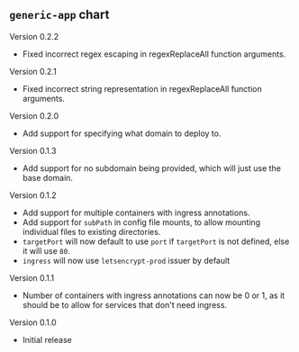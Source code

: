 ## `generic-app` chart

Version 0.2.2

- Fixed incorrect regex escaping in regexReplaceAll function arguments.

Version 0.2.1

- Fixed incorrect string representation in regexReplaceAll function arguments.

Version 0.2.0

- Add support for specifying what domain to deploy to.

Version 0.1.3

- Add support for no subdomain being provided, which will just use the base domain.

Version 0.1.2

- Add support for multiple containers with ingress annotations.
- Add support for `subPath` in config file mounts, to allow mounting individual files to existing directories.
- `targetPort` will now default to use `port` if `targetPort` is not defined, else it will use `80`.
- `ingress` will now use `letsencrypt-prod` issuer by default

Version 0.1.1

- Number of containers with ingress annotations can now be 0 or 1, as it should be to allow for services
  that don't need ingress.

Version 0.1.0

- Initial release
